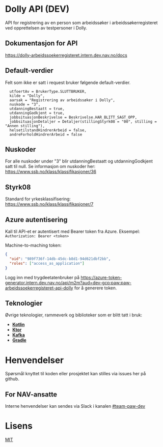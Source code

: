 # Dolly API (DEV)

API for registrering av en person som arbeidssøker i arbeidssøkerregisteret ved opprettelsen av testpersoner i Dolly.

## Dokumentasjon for API

https://dolly-arbeidssoekerregisteret.intern.dev.nav.no/docs

## Default-verdier
Felt som ikke er satt i request bruker følgende default-verdier.
```
  utfoertAv = BrukerType.SLUTTBRUKER,
  kilde = "Dolly",
  aarsak = "Registrering av arbeidssøker i Dolly",
  nuskode = "3",
  utdanningBestaatt = true,
  utdanningGodkjent = true,
  jobbsituasjonBeskrivelse = Beskrivelse.HAR_BLITT_SAGT_OPP,
  jobbsituasjonDetaljer = Detaljer(stillingStyrk08 = "00", stilling = "Annen stilling"),
  helsetilstandHindrerArbeid = false,
  andreForholdHindrerArbeid = false
```

## Nuskoder

For alle nuskoder under "3" blir utdanningBestaatt og utdanningGodkjent satt til null.
Se informasjon om nuskoder her: https://www.ssb.no/klass/klassifikasjoner/36

## Styrk08

Standard for yrkesklassifisering: https://www.ssb.no/klass/klassifikasjoner/7

## Azure autentisering

Kall til API-et er autentisert med Bearer token fra Azure.
Eksempel: `Authorization: Bearer <token>`

Machine-to-maching token:
```json
{
  "oid": "989f736f-14db-45dc-b8d1-94d621dbf2bb",
  "roles": ["access_as_application"]
}
```

Logg inn med trygdeetatenbruker på https://azure-token-generator.intern.dev.nav.no/api/m2m?aud=dev-gcp:paw:paw-arbeidssoekerregisteret-api-dolly
for å generere token.

## Teknologier

Øvrige teknologier, rammeverk og biblioteker som er blitt tatt i bruk:

- [**Kotlin**](https://kotlinlang.org/)
- [**Ktor**](https://ktor.io/)
- [**Kafka**](https://kafka.apache.org/)
- [**Gradle**](https://gradle.org/)

# Henvendelser

Spørsmål knyttet til koden eller prosjektet kan stilles via issues her på github.

## For NAV-ansatte

Interne henvendelser kan sendes via Slack i kanalen [#team-paw-dev](https://nav-it.slack.com/archives/CLTFAEW75)

# Lisens

[MIT](LICENSE)
